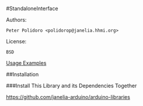 #StandaloneInterface

Authors:

    Peter Polidoro <polidorop@janelia.hhmi.org>

License:

    BSD

[Usage Examples](./examples)

##Installation

###Install This Library and its Dependencies Together

<https://github.com/janelia-arduino/arduino-libraries>
